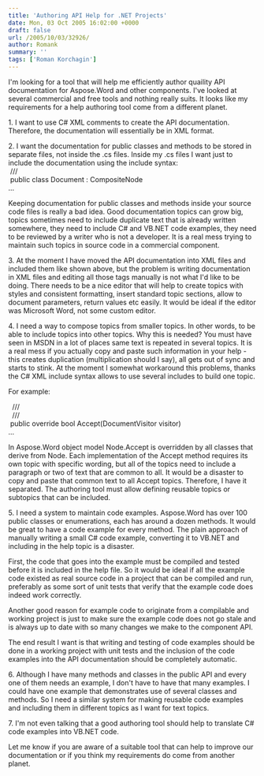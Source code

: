 ```yaml
---
title: 'Authoring API Help for .NET Projects'
date: Mon, 03 Oct 2005 16:02:00 +0000
draft: false
url: /2005/10/03/32926/
author: Romank
summary: ''
tags: ['Roman Korchagin']
---
```


I'm looking for a tool that will help me efficiently author quaility API documentation for Aspose.Word and other components. I've looked at several commercial and free tools and nothing really suits. It looks like my requirements for a help authoring tool come from a different planet.

1\. I want to use C# XML comments to create the API documentation. Therefore, the documentation will essentially be in XML format.

2\. I want the documentation for public classes and methods to be stored in separate files, not inside the .cs files. Inside my .cs files I want just to include the documentation using the include syntax:  
 /// <include file='Ue\\Document.xml' path='Topics/Topic\[@name="Document"\]/\*'/>  
 public class Document : CompositeNode  
...

Keeping documentation for public classes and methods inside your source code files is really a bad idea. Good documentation topics can grow big, topics sometimes need to include duplicate text that is already written somewhere, they need to include C# and VB.NET code examples, they need to be reviewed by a writer who is not a developer. It is a real mess trying to maintain such topics in source code in a commercial component.

3\. At the moment I have moved the API documentation into XML files and included them like shown above, but the problem is writing documentation in XML files and editing all those tags manually is not what I'd like to be doing. There needs to be a nice editor that will help to create topics with styles and consistent formatting, insert standard topic sections, allow to document parameters, return values etc easily. It would be ideal if the editor was Microsoft Word, not some custom editor.

4\. I need a way to compose topics from smaller topics. In other words, to be able to include topics into other topics. Why this is needed? You must have seen in MSDN in a lot of places same text is repeated in several topics. It is a real mess if you actually copy and paste such information in your help - this creates duplication (multiplication should I say), all gets out of sync and starts to stink. At the moment I somewhat workaround this problems, thanks the C# XML include syntax allows to use several includes to build one topic.

For example:

  /// <include file='Ue\\Node.xml' path='Topics/Topic\[@name="Node.Accept"\]/\*'/>  
  /// <include file='Ue\\Node.xml' path='Topics/Topic\[@name="Paragraph.Accept"\]/\*'/>  
 public override bool Accept(DocumentVisitor visitor)  
...  
  
In Aspose.Word object model Node.Accept is overridden by all classes that derive from Node. Each implementation of the Accept method requires its own topic with specific wording, but all of the topics need to include a paragraph or two of text that are common to all. It would be a disaster to copy and paste that common text to all Accept topics. Therefore, I have it separated. The authoring tool must allow defining reusable topics or subtopics that can be included.

5\. I need a system to maintain code examples. Aspose.Word has over 100 public classes or enumerations, each has around a dozen methods. It would be great to have a code example for every method. The plain approach of manually writing a small C# code example, converting it to VB.NET and including in the help topic is a disaster.

First, the code that goes into the example must be compiled and tested before it is included in the help file. So it would be ideal if all the example code existed as real source code in a project that can be compiled and run, preferably as some sort of unit tests that verify that the example code does indeed work correctly.

Another good reason for example code to originate from a compilable and working project is just to make sure the example code does not go stale and is always up to date with so many changes we make to the component API.

The end result I want is that writing and testing of code examples should be done in a working project with unit tests and the inclusion of the code examples into the API documentation should be completely automatic.

6\. Although I have many methods and classes in the public API and every one of them needs an example, I don't have to have that many examples. I could have one example that demonstrates use of several classes and methods. So I need a similar system for making reusable code examples and including them in different topics as I want for text topics.

7\. I'm not even talking that a good authoring tool should help to translate C# code examples into VB.NET code.

Let me know if you are aware of a suitable tool that can help to improve our documentation or if you think my requirements do come from another planet.







